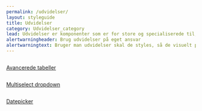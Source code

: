 ```yaml
---
permalink: /udvidelser/
layout: styleguide
title: Udvidelser
category: Udvidelser_category
lead: Udvidelser er komponenter som er for store og specialiserede til, at de kan være en del af kernen. Det er valgfrit om selvbetjeningsløsninger vil inkludere Udvidelser.
alertwarningheader: Brug udvidelser på eget ansvar
alertwarningtext: Bruger man udvidelser skal de styles, så de visuelt passer ind i designsystemet. Support får man hos udbyderen af udvidelsen.
---
```


<div class="row">
 <div class="col-12 col-md-4">
      <div class="demo-component-box">
          <a href="/dkfds-docs/udvidelser/datatables/" class="demo-component-box__img extension-box">
              <img src="{{ site.baseurl }}/img/componenticons/Avancerede_Tabeller.svg" alt="">
          </a>
          <p><a href="/dkfds-docs/udvidelser/datatables/">Avancerede tabeller</a></p>
      </div>
  </div>
  <div class="col-12 col-md-4">
      <div class="demo-component-box">
          <a href="/dkfds-docs/udvidelser/selectwoo-multiselect/" class="demo-component-box__img extension-box">
              <img src="{{ site.baseurl }}/img/componenticons/Multiselect.svg" alt="">
          </a>
          <p><a href="/dkfds-docs/udvidelser/selectwoo-multiselect/">Multiselect dropdown</a></p>
      </div>
  </div>
  <div class="col-12 col-md-4">
      <div class="demo-component-box">
          <a href="/dkfds-docs/udvidelser/pikaday/" class="demo-component-box__img extension-box">
              <img src="{{ site.baseurl }}/img/componenticons/Datepicker.svg" alt="">
          </a>
          <p><a href="/dkfds-docs/udvidelser/pikaday/">Datepicker</a></p>
      </div>
  </div>
</div>